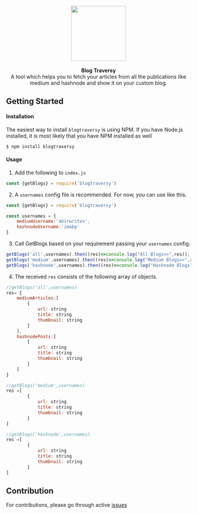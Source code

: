 <p align="center">
<img height="150" width="150" src ="https://media.discordapp.net/attachments/834130556865347645/866319407055634452/Frame_42.png"
/><br/><br/>
<b>Blog Traversy</b><br/>
A tool which helps you to fetch your articles from all the publications like medium and hashnode and show it on your custom blog.
</p>

## Getting Started

#### Installation

The easiest way to install `blogtraversy` is using NPM. If you have Node.js installed, it is most likely that you have NPM installed as well

```
$ npm install blogtraversy
```
#### Usage

1. Add the following to `index.js` 

```js
const {getBlogs} = require('blogtraversy')

```

2. A `usernames` config file is recommended. For now, you can use like this.

```js
const {getBlogs} = require('blogtraversy')

const usernames = {
    mediumUsername:'abirwrites',
    hashnodeUsername:'imabp'
}
```

3. Call GetBlogs based on your requirement passing your `usernames` config.

```js
getBlogs('all',usernames).then((res)=>console.log("All Blogs=>",res));
getBlogs('medium',usernames).then((res)=>console.log("Medium Blogs=>",res));
getBlogs('hashnode',usernames).then((res)=>console.log("Hashnode Blogs",res));
```

4. The received `res` consists of the following array of objects.

```js
//getBlogs('all',usernames) 
res= {
    mediumArticles:[
        {
            url: string
            title: string
            thumbnail: string
        }
    ],
    hashnodePosts:[
        {
            url: string
            title: string
            thumbnail: string
        }  
    ]
}

//getBlogs('medium',usernames) 
res =[  
        {
            url: string
            title: string
            thumbnail: string
        }
]

//getBlogs('hashnode',usernames) 
res =[  
        {
            url: string
            title: string
            thumbnail: string
        }
]
```

## Contribution
For contributions, please go through active [issues](https://github.com/imabp/blogtraversy/issues) 